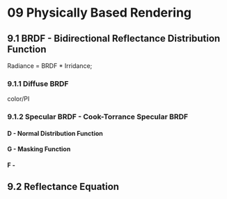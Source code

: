 # 09 Physically Based Rendering

## 9.1 BRDF - Bidirectional Reflectance Distribution Function
Radiance = BRDF * Irridance;


### 9.1.1 Diffuse BRDF
color/PI


### 9.1.2 Specular BRDF - Cook-Torrance Specular BRDF
#### D - Normal Distribution Function

#### G - Masking Function

#### F - 


## 9.2 Reflectance Equation


